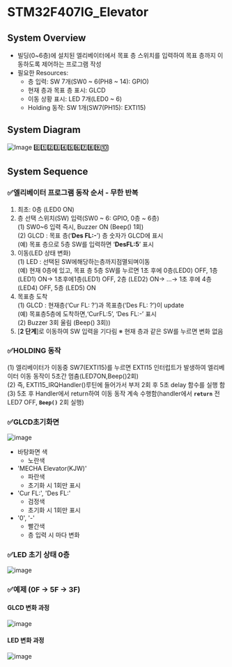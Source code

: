 # STM32F407IG_Elevator
## System Overview
- 빌딩(0~6층)에 설치된 엘리베이터에서 목표 층 스위치를 입력하여 목표 층까지 이동하도록 제어하는 프로그램 작성
- 필요한 Resources:
  - 층 입력: SW 7개(SW0 ~ 6(PH8 ~ 14): GPIO)
  - 현재 층과 목표 층 표시: GLCD
  - 이동 상황 표시: LED 7개(LED0 ~ 6)
  - Holding 동작: SW 1개(SW7(PH15): EXTI15)

## System Diagram
![Image](https://github.com/user-attachments/assets/931fdbd2-6f6b-4d4a-9200-96c52d1d3db9)
0️⃣1️⃣2️⃣3️⃣4️⃣5️⃣6️⃣7️⃣8️⃣9️⃣🔟
## System Sequence
### ✅엘리베이터 프로그램 동작 순서 - 무한 반복
1. 최초: 0층 (LED0 ON)
2. 층 선택 스위치(SW) 입력(SW0 ~ 6: GPIO, 0층 ~ 6층)
   <br/>(1) SW0~6 입력 즉시, Buzzer ON (Beep() 1회)
   <br/>(2) GLCD : 목표 층(‘**Des FL:-**’) 층 숫자가 GLCD에 표시
   <br/>(예) 목표 층으로 5층 SW를 입력하면 ‘**DesFL:5**’ 표시
3. 이동(LED 상태 변화)
   <br/>(1) LED : 선택된 SW에해당하는층까지점멸되며이동
   <br/>(예) 현재 0층에 있고, 목표 층 5층 SW를 누르면 1초 후에 0층(LED0) OFF, 1층 (LED1) ON-> 1초후에1층(LED1) OFF, 2층 (LED2) ON-> …-> 1초 후에 4층(LED4) OFF, 5층 (LED5) ON
4. 목표층 도착
   <br/>(1) GLCD : 현재층(‘Cur FL: ?’)과 목표층(‘Des FL: ?’)이 update
   <br/>(예) 목표층5층에 도착하면,‘CurFL:5’, ‘Des FL:-’ 표시
   <br/>(2) Buzzer 3회 울림 (Beep() 3회))
5. [**2 단계**]로 이동하여 SW 입력을 기다림
   ※ 현재 층과 같은 SW를 누르면 변화 없음

### ✅HOLDING 동작
(1) 엘리베이터가 이동중 SW7(EXTI15)를 누르면 EXTI15 인터럽트가 발생하여 엘리베이터 이동 동작이 5초간 멈춤(LED7ON,Beep()2회)
<br/>(2) 즉, EXTI15_IRQHandler()루틴에 들어가서 부저 2회 후 5초 delay 함수를 실행 함
<br/>(3) 5초 후 Handler에서 return하여 이동 동작 계속 수행함(handler에서 **`return`** 전 LED7 OFF, **`Beep()`** 2회 실행)

### ✅GLCD초기화면
![image](https://github.com/user-attachments/assets/f88b530f-664b-4251-8118-20f567326be0)
- 바탕화면 색
  - 노란색
- 'MECHA Elevator(KJW)'
  - 파란색
  - 초기화 시 1회만 표시
- 'Cur FL:', 'Des FL:'
  - 검정색
  - 초기화 시 1회만 표시
- '0', '-'
  - 빨간색
  - 층 입력 시 마다 변화

### ✅LED 초기 상태 0층
![image](https://github.com/user-attachments/assets/54a701b8-6b88-4e47-a1b1-861fd431f773)

### ✅예제 (0F → 5F → 3F)
#### GLCD 변화 과정
![image](https://github.com/user-attachments/assets/aeccf1d3-6aa8-4e2a-8323-fd16f93f4a1e)

#### LED 변화 과정
![image](https://github.com/user-attachments/assets/a2b7cdb3-4874-4607-ac57-42c32f571888)
